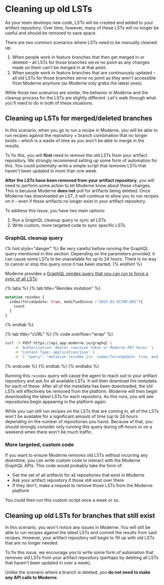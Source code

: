 # Cleaning up old LSTs

As your team develops new code, LSTs will be created and added to your artifact repository. Over time, however, many of these LSTs will no longer be useful and should be removed to save space.

There are two common scenarios where LSTs need to be manually cleaned up:

1. When people work in feature branches that then get merged in or deleted – all LSTs for those branches serve no point as any changes made on them can't be merged in at that point.
2. When people work in feature branches that are continuously updated – all old LSTs for those branches serve no point as they aren't accessible from Moderne anymore (as Moderne only grabs the latest ones).

While those two scenarios are similar, the behavior in Moderne and the cleanup process for the LSTs are slightly different. Let's walk through what you'll need to do in both of these situations.

## Cleaning up LSTs for merged/deleted branches

In this scenario, when you go to run a recipe in Moderne, you will be able to run recipes against the repository + branch combination that no longer exists – which is a waste of time as you won't be able to merge in the results.

To fix this, you will **first** need to remove the old LSTs from your artifact repository. We strongly recommend setting up some form of automation for this. You could potentially write a simple script that removes LSTs that haven't been updated in more than one week.

**After the LSTs have been removed from your artifact repository**, you will need to perform some action to let Moderne know about these changes. This is because Moderne **does not** poll for artifacts being deleted. Once Moderne has downloaded an LST, it will continue to allow you to run recipes on it – even if those artifacts no longer exist in your artifact repository.

To address this issue, you have two main options:

1. Run a GraphQL cleanup query to sync all LSTs
2. Write custom, more targeted code to sync specific LSTs

### GraphQL cleanup query

{% hint style="danger" %}
Be very careful before running the GraphQL query mentioned in this section. Depending on the parameters provided, it can cause some LSTs to be unavailable for up to 24 hours. There is no way to cancel or stop this query once it has been started.
{% endhint %}

Moderne provides a [GraphQL reindex query that you can run to force a sync of all LSTs](https://app.moderne.io/graphql?url=https%253A%252F%252Fapi.app.moderne.io%252Fgraphql\&query=bXV0YXRpb24gcmVpbmRleCB7CiAgaW5kZXgoZm9yY2VVcGRhdGU6IHRydWUsIG1vZGlmaWVkU2luY2UgOiIyMDIzLTAxLTAxVDAwOjAwWiIpewogICAgY291bnQKICB9Cn0%3D).

{% tabs %}
{% tab title="Reindex mutation" %}
```graphql
mutation reindex {
  index(forceUpdate: true, modifiedSince :"2023-01-01T00:00Z"){
    count
  }
}
```
{% endtab %}

{% tab title="cURL" %}
{% code overflow="wrap" %}
```bash
curl -X POST https://api.app.moderne.io/graphql \
    -H 'Authorization: Bearer <session token or Moderne PAT here>' \
    -H 'Content-Type: application/json' \
    -d '{ "query": "mutation reindex {\n  index(forceUpdate: true, modifiedSince :\"2023-01-01T00:00Z\"){\n    count\n  }\n}" }'
```
{% endcode %}
{% endtab %}
{% endtabs %}

Running this `reindex` query will cause the agent to reach out to your artifact repository and ask for all available LSTs. It will then download the metadata for each of these. After all of the metadata has been downloaded, the old LSTs will effectively be removed from the platform. Moderne will then begin downloading the latest LSTs for each repository. As this runs, you will see repositories begin appearing in the platform again.

While you can still run recipes on the LSTs that are coming in, all of the LSTs won't be available for a significant amount of time (up to 24 hours depending on the number of repositories you have). Because of that, you should strongly consider only running this query during off-hours or on a weekend when there won't be much traffic.

### More targeted, custom code

If you want to ensure Moderne removes old LSTs without incurring any downtime, you can write custom code to interact with the Moderne GraphQL APIs. This code would probably take the form of:

* Get the set of all artifacts for all repositories that exist in Moderne
* Ask your artifact repository if those still exist over there
* If they don't, make a request to remove those LSTs from the Moderne platform

You could then run this custom script once a week or so.

## Cleaning up old LSTs for branches that still exist

In this scenario, you won't notice any issues in Moderne. You will still be able to run recipes against the latest LSTs and commit the results from said recipes. However, your artifact repository will begin to fill up with old LSTs that are no longer needed.

To fix this issue, we encourage you to write some form of automation that removes old LSTs from your artifact repository (perhaps by deleting all LSTs that haven't been updated in over a week).

Unlike the scenario where a branch is deleted, you **do not need to make any API calls to Moderne**.

